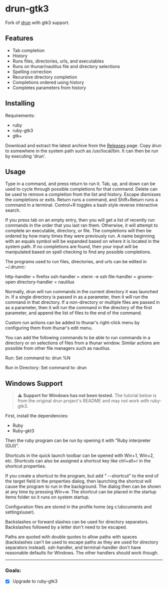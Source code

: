 # drun-gtk3
Fork of [drun](https://sourceforge.net/p/drun) with gtk3 support.

Features
--------

* Tab completion
* History
* Runs files, directories, urls, and executables
* Runs on thunar/nautilus file and directory selections
* Spelling correction
* Recursive directory completion
* Completions ordered using history
* Completes parameters from history

Installing
----------

Requirements:

* ruby
* ruby-gtk3
* gtk+

Download and extract the latest archive from the [Releases](https://github.com/MrcJkb/drun/releases) page. Copy drun to somewhere in the system
path such as /usr/local/bin. It can then be run by executing 'drun'.

Usage
-----

Type in a command, and press return to run it. Tab, up, and down can
be used to cycle through possible completions for that command. Delete
can be used to remove a completion from the list and history. Escape
dismisses the completions or exits. Return runs a command, and
Shift+Return runs a command in a terminal. Control+R toggles
a bash style reverse interactive search.

If you press tab on an empty entry, then you will get a list of recently
run commands in the order that you last ran them. Otherwise, it will
attempt to complete an executable, directory, or file. The completions
will then be ordered by how many times they were previously run. A
name beginning with an equals symbol will be expanded based on where it
is located in the system path. If no completions are found, then your
input will be manipulated based on spell checking to find any possible
completions.

The programs used to run files, directories, and urls can be edited
in ~/.drunrc:

http-handler = firefox
ssh-handler = xterm -e ssh
file-handler = gnome-open
directory-handler = nautilus

Normally, drun will run commands in the current directory it was launched
in. If a single directory is passed in as a parameter, then it will run
the command in that directory. If a non-directory or multiple files are
passed in as a parameter, then it will run the command in the directory
of the first parameter, and append the list of files to the end of
the command.

Custom run actions can be added to thunar's right-click menu by
configuring them from thunar's edit menu.

You can add the following commands to be able to run commands in
a directory or on selections of files from a thunar window. Similar
actions are possible from other file managers such as nautilus.

Run:
Set command to: drun %N

Run in Directory:
Set command to: drun

Windows Support
---------------

> :warning: **Support for Windows has not been tested.**
> The tutorial below is from the original drun project's README and may not work with ruby-gtk3.

First, install the dependencies:

* Ruby
* Ruby-gkt3

Then the ruby program can be run by opening it with "Ruby interpreter (GUI)".

Shortcuts in the quick launch toolbar can be opened with Win+1, Win+2, etc.
Shortcuts can also be assigned a shortcut key like ctrl+alt+r in the shortcut
properties.

If you create a shortcut to the program, but add " --shortcut" to the end of the target
field in the properties dialog, then launching the shortcut will cause the program to run
in the background. The dialog then can be shown at any time by pressing Win+w.
The shortcut can be placed in the startup items folder so it runs on system startup.

Configuration files are stored in the profile home (eg c:\documents and settings\user).

Backslashes or forward slashes can be used for directory separators. Backslashes
followed by a letter don't need to be escaped.

Paths are quoted with double quotes to allow paths with spaces (backslashes can't
be used to escape paths as they are used for directory separators instead).
ssh-handler, and terminal-handler don't have reasonable defaults for Windows.
The other handlers should work though.

---
### Goals:
- [x] Upgrade to ruby-gtk3
